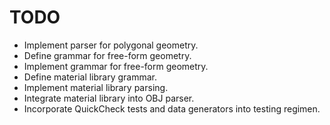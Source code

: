 # TODO
* Implement parser for polygonal geometry.
* Define grammar for free-form geometry.
* Implement grammar for free-form geometry.
* Define material library grammar.
* Implement material library parsing.
* Integrate material library into OBJ parser.
* Incorporate QuickCheck tests and data generators into testing regimen.